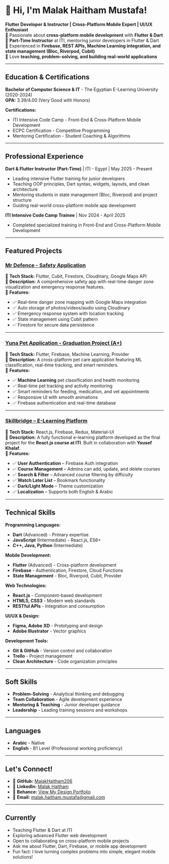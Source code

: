 # 👋 Hi, I'm Malak Haitham Mustafa!  
 **Flutter Developer & Instructor | Cross-Platform Mobile Expert | UI/UX Enthusiast**  
🔹 Passionate about **cross-platform mobile development** with **Flutter & Dart**  
🔹 **Part-Time Instructor** at ITI, mentoring junior developers in Flutter & Dart  
🔹 Experienced in **Firebase, REST APIs, Machine Learning integration, and state management (Bloc, Riverpod, Cubit)**  
🔹 Love **teaching, problem-solving, and building real-world applications**  

---

##  Education & Certifications
**Bachelor of Computer Science & IT** - The Egyptian E-Learning University (2020-2024)  
**GPA:** 3.39/4.00 (Very Good with Honors)  

**Certifications:**  
- ITI Intensive Code Camp - Front-End & Cross-Platform Mobile Development
- ECPC Certification - Competitive Programming
- Mentoring Certification - Student Coaching & Algorithms

---

##  Professional Experience
**Dart & Flutter Instructor (Part-Time)** | ITI - Egypt | May 2025 - Present  
- Leading intensive Flutter training for junior developers
- Teaching OOP principles, Dart syntax, widgets, layouts, and clean architecture
- Mentoring students in state management (Bloc, Riverpod) and project structure
- Guiding real-world cross-platform mobile app development

**ITI Intensive Code Camp Trainee** | Nov 2024 - April 2025  
- Completed specialized training in Front-End and Cross-Platform Mobile Development

---

##  Featured Projects  

###  [Mr Defence - Safety Application](https://www.behance.net/gallery/your-project-link)  
📌 **Tech Stack:** Flutter, Cubit, Firestore, Cloudinary, Google Maps API  
📌 **Description:** A comprehensive safety app with real-time danger zone visualization and emergency response features.  
📌 **Features:**  
- ✅ Real-time danger zone mapping with Google Maps integration  
- ✅ Auto storage of photos/videos/audio using Cloudinary  
- ✅ Emergency response system with location tracking  
- ✅ State management using Cubit pattern  
- ✅ Firestore for secure data persistence  

---

###  [Yuna Pet Application - Graduation Project (A+)](https://github.com/MalakHaitham206/YunaPetApp)  
📌 **Tech Stack:** Flutter, Firebase, Machine Learning, Provider  
📌 **Description:** A cross-platform pet care application featuring ML classification, real-time tracking, and smart reminders.  
📌 **Features:**  
- ✅ **Machine Learning** pet classification and health monitoring  
- ✅ Real-time pet tracking and activity monitoring  
- ✅ Smart reminders for feeding, medication, and vet appointments  
- ✅ Responsive UI with smooth animations  
- ✅ Firebase authentication and real-time database  

---

###  [Skillbridge – E-Learning Platform](https://github.com/your-username/skillbridge)  
📌 **Tech Stack:** React.js, Firebase, Redux, Material-UI  
📌 **Description:** A fully functional e-learning platform developed as the final project for the **React.js course at ITI**. Built in collaboration with **Yousef Khalaf**.  
📌 **Features:**  
- ✅ **User Authentication** – Firebase Auth integration  
- ✅ **Course Management** – Admins can add, update, and delete courses  
- ✅ **Search & Filter** – Advanced course filtering by difficulty  
- ✅ **Watch Later List** – Bookmark functionality  
- ✅ **Dark/Light Mode** – Theme customization  
- ✅ **Localization** – Supports both English & Arabic  

---

##  Technical Skills  

**Programming Languages:**  
- **Dart** (Advanced) - Primary expertise
- **JavaScript** (Intermediate) - React.js, ES6+
- **C++, Java, Python** (Intermediate)

**Mobile Development:**  
- **Flutter** (Advanced) - Cross-platform development
- **Firebase** - Authentication, Firestore, Cloud Functions
- **State Management** - Bloc, Riverpod, Cubit, Provider

**Web Technologies:**  
- **React.js** - Component-based development
- **HTML5, CSS3** - Modern web standards
- **RESTful APIs** - Integration and consumption

**UI/UX & Design:**  
- **Figma, Adobe XD** - Prototyping and design
- **Adobe Illustrator** - Vector graphics

**Development Tools:**  
- **Git & GitHub** - Version control and collaboration
- **Trello** - Project management
- **Clean Architecture** - Code organization principles

---

## Soft Skills
- **Problem-Solving** - Analytical thinking and debugging
- **Team Collaboration** - Agile development experience  
- **Mentoring & Teaching** - Junior developer guidance
- **Leadership** - Leading training sessions and workshops

---

## Languages
- **Arabic** - Native
- **English** - B1 Level (Professional working proficiency)

---


## Let's Connect!  
- 🔗 **GitHub:** [MalakHaitham206](https://github.com/MalakHaitham206)  
- 🔗 **LinkedIn:** [Malak Haitham](https://www.linkedin.com/in/malak-haitham-7a005b239)  
- 🎨 **Behance:** [View My Design Portfolio](https://www.behance.net/your-profile)
- 📧 **Email:** malak.haitham.mustafa@gmail.com  

---

## Currently
- Teaching Flutter & Dart at ITI
- Exploring advanced Flutter web development
- Open to collaborating on cross-platform mobile projects
- Ask me about Flutter, Dart, Firebase, or mobile app development
- Fun fact: I love turning complex problems into simple, elegant mobile solutions!
